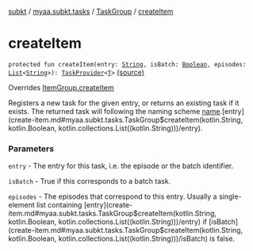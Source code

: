 [subkt](../../index.md) / [myaa.subkt.tasks](../index.md) / [TaskGroup](index.md) / [createItem](./create-item.md)

# createItem

`protected fun createItem(entry: `[`String`](https://kotlinlang.org/api/latest/jvm/stdlib/kotlin/-string/index.html)`, isBatch: `[`Boolean`](https://kotlinlang.org/api/latest/jvm/stdlib/kotlin/-boolean/index.html)`, episodes: `[`List`](https://kotlinlang.org/api/latest/jvm/stdlib/kotlin.collections/-list/index.html)`<`[`String`](https://kotlinlang.org/api/latest/jvm/stdlib/kotlin/-string/index.html)`>): `[`TaskProvider`](https://docs.gradle.org/current/javadoc/org/gradle/api/tasks/TaskProvider.html)`<`[`T`](index.md#T)`>` [(source)](https://github.com/Myaamori/SubKt/blob/0.1.9/src/main/kotlin/myaa/subkt/tasks/tasks.kt#L347)

Overrides [ItemGroup.createItem](../-item-group/create-item.md)

Registers a new task for the given entry, or returns an existing task if it exists.
The returned task will following the naming scheme [name](name.md).[entry](create-item.md#myaa.subkt.tasks.TaskGroup$createItem(kotlin.String, kotlin.Boolean, kotlin.collections.List((kotlin.String)))/entry).

### Parameters

`entry` - The entry for this task, i.e. the episode or the batch identifier.

`isBatch` - True if this corresponds to a batch task.

`episodes` - The episodes that correspond to this entry. Usually a single-element
list containing [entry](create-item.md#myaa.subkt.tasks.TaskGroup$createItem(kotlin.String, kotlin.Boolean, kotlin.collections.List((kotlin.String)))/entry) if [isBatch](create-item.md#myaa.subkt.tasks.TaskGroup$createItem(kotlin.String, kotlin.Boolean, kotlin.collections.List((kotlin.String)))/isBatch) is false.